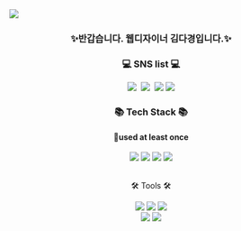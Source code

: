 <img src="https://capsule-render.vercel.app/api?type=waving&color=gradient&height=250&section=header&text=KIM%20DA-KYOUNG's%20GITHUB&fontSize=35&fontAlignY=35&desc=I%20hope%20to%20see%20you%20again%20on%20Monday.&descAlignY=50&"/>
<h3 align="center">✨반갑습니다. 웹디자이너 김다경입니다.✨ </h3>

<h3 align="center">💻 SNS list 💻</h3>
<p align="center">
  <img src="https://img.shields.io/badge/Blog-03C75A?style=flat-square&logo=naver&logoColor=white"/>&nbsp
  <img src="https://img.shields.io/badge/Instagram-A81C7D?style=flat-square&logo=Instagram&logoColor=white"/>&nbsp
  <img src="https://img.shields.io/badge/Gmail-d14836?style=flat-square&logo=Gmail&logoColor=white"/>
  <img src="https://img.shields.io/badge/kakao-FFCD00?style=flat-square&logo=KakaoTalk&logoColor=white"/>
</p>
<h3 align="center"> 📚 Tech Stack 📚</h3>
  <div align="center">
    <h4 align="center"> 🌈used at least once</h4>
        <img src="https://img.shields.io/badge/HTML5-FF9900?style=flat&logo=HTML5&logoColor=white" />
        <img src="https://img.shields.io/badge/CSS3-1B6AC6?style=flat&logo=CSS3&logoColor=white" />
        <img src="https://img.shields.io/badge/JavaScript-F8DC75?style=flat&logo=JavaScript&logoColor=white" />
        <img src="https://img.shields.io/badge/jQuery-1B6AC6?style=flat&logo=jQuery&logoColor=white" />
  </div>
  <br>
  <div align=center>
    <p>🛠 Tools 🛠</p>
  </div>
  <div align=center>
      <img src="https://img.shields.io/badge/Eclipse%20IDE-683D87?style=flat&logo=EclipseIDE&logoColor=white" />
      <img src="https://img.shields.io/badge/IntelliJ IDEA-000000?style=flat-square&logo=IntelliJ IDEA&logoColor=white"/>
      <img src="https://img.shields.io/badge/Visual%20Studio%20Code-148EFF?style=flat&logo=VisualStudioCode&logoColor=white" />
      <br>
      <img src="https://img.shields.io/badge/Tomcat-F8DC75?style=flat&logo=ApacheTomcat&logoColor=white" />
      <img src="https://img.shields.io/badge/GitHub-181717?style=flat&logo=GitHub&logoColor=white" />
  </div>




<!--
**ddaxang/ddaxang** is a ✨ _special_ ✨ repository because its `README.md` (this file) appears on your GitHub profile.👋

Here are some ideas to get you started:

- 🔭 I’m currently working on ...
- 🌱 I’m currently learning ...
- 👯 I’m looking to collaborate on ...
- 🤔 I’m looking for help with ...
- 💬 Ask me about ...
- 📫 How to reach me: ...
- 😄 Pronouns: ...
- ⚡ Fun fact: ...
-->
